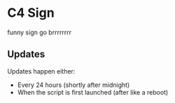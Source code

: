 # C4 Sign
funny sign go brrrrrrrr

## Updates

Updates happen either:
- Every 24 hours (shortly after midnight)
- When the script is first launched (after like a reboot)
